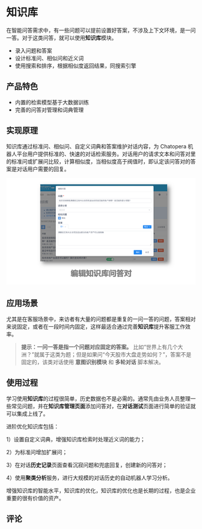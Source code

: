 # 知识库

在智能问答需求中，有一些问题可以提前设置好答案，不涉及上下文环境，是一问一答。对于这类问答，就可以使用**知识库**模块。

- 录入问题和答案
- 设计标准问、相似问和近义词
- 使用搜索和排序，根据相似度返回结果，同搜索引擎

## 产品特色

- 内置的检索模型基于大数据训练
- 完善的问答对管理和词典管理

## 实现原理

知识库通过标准问、相似问、自定义词典和答案维护对话内容，为 Chatopera 机器人平台用户提供标准的、快速的对话检索服务。对话用户的请求文本和问答对里的标准问或扩展问比较，计算相似度，当相似度高于阀值时，即认定该问答对的答案是对话用户需要的回复。

<img width="600" src="../../../images/products/platform/mechanism/image2021-8-19_15-5-27.png"/>


## 应用场景

尤其是在客服场景中，来访者有大量的问题都是重复的一问一答的问题，答案相对来说固定，或者在一段时间内固定，这样最适合通过完善**知识库**提升客服工作效率。

> **提示：一问一答是指一个问题对应固定的答案。** 比如“世界上有几个大洲？”就属于这类为题；但是如果问“今天股市大盘走势如何？”，答案不是固定的，该类对话使用 **意图识别模块** 和 **多轮对话** 脚本解决。

## 使用过程

学习使用**知识库**的过程很简单，历史数据也不是必需的。通常先由业务人员整理一些常见问题，并在**知识库管理页面**添加问答对，在**对话测试**页面进行简单的验证就可以集成上线了。

进阶优化知识库包括：

1）设置自定义词典，增强知识库检索时处理近义词的能力；

2）为标准问增加扩展问；

3）在对话**历史记录**页面查看沉寂问题和兜底回复，创建新的问答对；

4）使用**聚类分析**服务，进行大规模的对话历史的自动机器人学习分析。

增强知识库的智能水平，知识库的优化，知识库的优化也是长期的过程，也是企业重要的很有价值的资产。

## 评论

<script src="https://utteranc.es/client.js"
        repo="chatopera/docs"
        issue-term="pathname"
        label="Comment"
        theme="github-light"
        crossorigin="anonymous"
        async>
</script>
